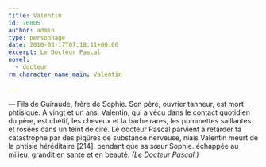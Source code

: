 ```yaml
---
title: Valentin
id: 76005
author: admin
type: personnage
date: 2010-03-17T07:18:11+00:00
excerpt: Le Docteur Pascal
novel:
  - docteur
rm_character_name_main: Valentin

---
```

— Fils de Guiraude, frère de Sophie. Son père, ouvrier tanneur, est mort phtisique. A vingt et un ans, Valentin, qui a vécu dans le contact quotidien du père, est chétif, les cheveux et la barbe rares, les pommettes saillantes et rosées dans un teint de cire. Le docteur Pascal parvient à retarder ta catastrophe par des piqûres de substance nerveuse, niais Valentin meurt de la phtisie héréditaire [214]. pendant que sa sœur Sophie. échappée au milieu, grandit en santé et en beauté. _(Le Docteur Pascal.)_
